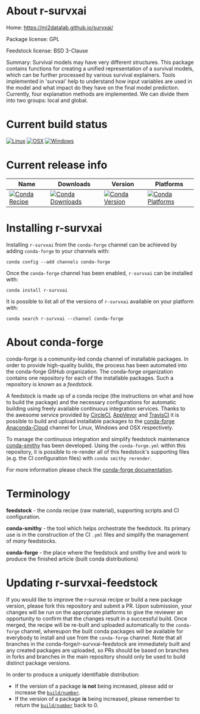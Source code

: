 About r-survxai
===============

Home: https://mi2datalab.github.io/survxai/

Package license: GPL

Feedstock license: BSD 3-Clause

Summary: Survival models may have very different structures. This package contains functions  for creating a unified representation of a survival models, which can be further processed by various  survival explainers. Tools implemented in 'survxai' help to understand how input variables are used in  the model and what impact do they have on the final model prediction. Currently, four explanation methods are implemented.  We can divide them into two groups: local and global.



Current build status
====================

[![Linux](https://img.shields.io/circleci/project/github/conda-forge/r-survxai-feedstock/master.svg?label=Linux)](https://circleci.com/gh/conda-forge/r-survxai-feedstock)
[![OSX](https://img.shields.io/travis/conda-forge/r-survxai-feedstock/master.svg?label=macOS)](https://travis-ci.org/conda-forge/r-survxai-feedstock)
[![Windows](https://img.shields.io/appveyor/ci/conda-forge/r-survxai-feedstock/master.svg?label=Windows)](https://ci.appveyor.com/project/conda-forge/r-survxai-feedstock/branch/master)

Current release info
====================

| Name | Downloads | Version | Platforms |
| --- | --- | --- | --- |
| [![Conda Recipe](https://img.shields.io/badge/recipe-r--survxai-green.svg)](https://anaconda.org/conda-forge/r-survxai) | [![Conda Downloads](https://img.shields.io/conda/dn/conda-forge/r-survxai.svg)](https://anaconda.org/conda-forge/r-survxai) | [![Conda Version](https://img.shields.io/conda/vn/conda-forge/r-survxai.svg)](https://anaconda.org/conda-forge/r-survxai) | [![Conda Platforms](https://img.shields.io/conda/pn/conda-forge/r-survxai.svg)](https://anaconda.org/conda-forge/r-survxai) |

Installing r-survxai
====================

Installing `r-survxai` from the `conda-forge` channel can be achieved by adding `conda-forge` to your channels with:

```
conda config --add channels conda-forge
```

Once the `conda-forge` channel has been enabled, `r-survxai` can be installed with:

```
conda install r-survxai
```

It is possible to list all of the versions of `r-survxai` available on your platform with:

```
conda search r-survxai --channel conda-forge
```


About conda-forge
=================

conda-forge is a community-led conda channel of installable packages.
In order to provide high-quality builds, the process has been automated into the
conda-forge GitHub organization. The conda-forge organization contains one repository
for each of the installable packages. Such a repository is known as a *feedstock*.

A feedstock is made up of a conda recipe (the instructions on what and how to build
the package) and the necessary configurations for automatic building using freely
available continuous integration services. Thanks to the awesome service provided by
[CircleCI](https://circleci.com/), [AppVeyor](https://www.appveyor.com/)
and [TravisCI](https://travis-ci.org/) it is possible to build and upload installable
packages to the [conda-forge](https://anaconda.org/conda-forge)
[Anaconda-Cloud](https://anaconda.org/) channel for Linux, Windows and OSX respectively.

To manage the continuous integration and simplify feedstock maintenance
[conda-smithy](https://github.com/conda-forge/conda-smithy) has been developed.
Using the ``conda-forge.yml`` within this repository, it is possible to re-render all of
this feedstock's supporting files (e.g. the CI configuration files) with ``conda smithy rerender``.

For more information please check the [conda-forge documentation](https://conda-forge.org/docs/).

Terminology
===========

**feedstock** - the conda recipe (raw material), supporting scripts and CI configuration.

**conda-smithy** - the tool which helps orchestrate the feedstock.
                   Its primary use is in the construction of the CI ``.yml`` files
                   and simplify the management of *many* feedstocks.

**conda-forge** - the place where the feedstock and smithy live and work to
                  produce the finished article (built conda distributions)


Updating r-survxai-feedstock
============================

If you would like to improve the r-survxai recipe or build a new
package version, please fork this repository and submit a PR. Upon submission,
your changes will be run on the appropriate platforms to give the reviewer an
opportunity to confirm that the changes result in a successful build. Once
merged, the recipe will be re-built and uploaded automatically to the
`conda-forge` channel, whereupon the built conda packages will be available for
everybody to install and use from the `conda-forge` channel.
Note that all branches in the conda-forge/r-survxai-feedstock are
immediately built and any created packages are uploaded, so PRs should be based
on branches in forks and branches in the main repository should only be used to
build distinct package versions.

In order to produce a uniquely identifiable distribution:
 * If the version of a package **is not** being increased, please add or increase
   the [``build/number``](https://conda.io/docs/user-guide/tasks/build-packages/define-metadata.html#build-number-and-string).
 * If the version of a package **is** being increased, please remember to return
   the [``build/number``](https://conda.io/docs/user-guide/tasks/build-packages/define-metadata.html#build-number-and-string)
   back to 0.
